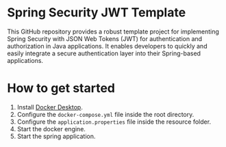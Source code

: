 # Spring Security JWT Template
This GitHub repository provides a robust template project for implementing Spring Security with JSON Web Tokens (JWT) for authentication and authorization in Java applications. It enables developers to quickly and easily integrate a secure authentication layer into their Spring-based applications.

# How to get started
1. Install [Docker Desktop](https://www.docker.com/products/docker-desktop/).
2. Configure the ```docker-compose.yml``` file inside the root directory.
3. Configure the ```application.properties``` file inside the resource folder.
4. Start the docker engine.
5. Start the spring application.